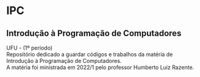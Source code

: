 # IPC
## Introdução à Programação de Computadores
UFU - (1º período)  
Repositório dedicado a guardar códigos e trabalhos da matéria de Introdução à Programação de Computadores.   
A matéria foi ministrada em 2022/1 pelo professor Humberto Luiz Razente.
